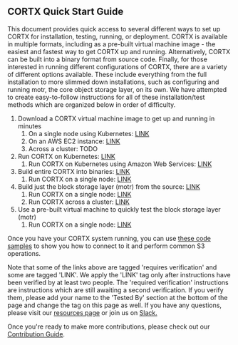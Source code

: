  ## CORTX Quick Start Guide
 
This document provides quick access to several different ways to set up CORTX for installation, testing, running, or deployment. CORTX is available in multiple formats, including as a pre-built virtual machine image - the easiest and fastest way to get CORTX up and running. Alternatively, CORTX can be built into a binary format from source code.  Finally, for those interested in running different configurations of CORTX, there are a variety of different options available. These include everything from the full installation to more slimmed down installations, such as configuring and running motr, the core object storage layer, on its own.  We have attempted to create easy-to-follow instructions for all of these installation/test methods which are organized below in order of difficulty.
 
 1. Download a CORTX virtual machine image to get up and running in minutes
    1. On a single node using Kubernetes: [LINK](doc/ova/2.0.0/PI-5/CORTX_on_Open_Virtual_Appliance_PI-5.rst)
    1. On an AWS EC2 instance: [LINK](doc/integrations/AWS_EC2/README.md)
    1. Across a cluster: TODO 
1. Run CORTX on Kubernetes: [LINK](https://github.com/Seagate/cortx-k8s/blob/integration/README.md)
    1. Run CORTX on Kubernetes using Amazon Web Services: [LINK](https://github.com/Seagate/cortx-k8s/blob/main/doc/cortx-aws-k8s-installation.md)
1. Build entire CORTX into binaries: [LINK](./doc/community-build/docker/cortx-all/README.md)
    1. Run CORTX on a single node: [LINK](https://github.com/Seagate/cortx-k8s/blob/main/doc/cortx-aws-k8s-installation.md)
1. Build just the block storage layer (motr) from the source: [LINK](https://github.com/Seagate/cortx-motr/blob/main/doc/Quick-Start-Guide.rst)
    1. Run CORTX on a single node: [LINK](https://github.com/Seagate/cortx-motr/blob/main/doc/Quick-Start-Guide.rst)
    1. Run CORTX across a cluster: [LINK](https://github.com/Seagate/cortx-motr/blob/main/doc/Running_Motr_Across_a_Cluster.md)
1. Use a pre-built virtual machine to quickly test the block storage layer (motr)
    1. Run CORTX on a single node: [LINK](https://github.com/Seagate/cortx-motr/releases/tag/ova-centos79)

Once you have your CORTX system running, you can use [these code samples](cortx-s3samplecode) to show you how to connect to it and perform common S3 operations.

Note that some of the links above are tagged 'requires verification' and some are tagged 'LINK'.  We apply the 'LINK' tag only after instructions have been verified by at least two people.  The 'required verification' instructions are instructions which are still awaiting a second verification.  If you verify them, please add your name to the 'Tested By' section at the bottom of the page and change the tag on this page as well. If you have any questions, please visit our [resources page](https://github.com/Seagate/cortx/blob/main/SUPPORT.md) or join us on [Slack.](https://cortx.link/slack_invite)
    
Once you're ready to make more contributions, please check out our [Contribution Guide](CONTRIBUTING.md). 



